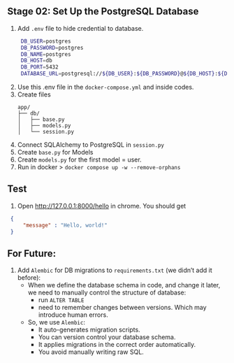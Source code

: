 ## Stage 02: Set Up the PostgreSQL Database

1. Add `.env` file to hide credential to database.
   ```bash
    DB_USER=postgres
    DB_PASSWORD=postgres
    DB_NAME=postgres
    DB_HOST=db
    DB_PORT=5432
    DATABASE_URL=postgresql://${DB_USER}:${DB_PASSWORD}@${DB_HOST}:${DB_PORT}/${DB_NAME}
   ```
2. Use this .env file in the `docker-compose.yml` and inside codes.
3. Create files
      ```
      app/
      ├── db/
      │   ├── base.py
      │   ├── models.py
      │   └── session.py
      ```
4. Connect SQLAlchemy to PostgreSQL in `session.py`
5. Create `base.py` for Models
6. Create `models.py` for the first model = user.
7. Run in docker > `docker compose up -w --remove-orphans`

## Test
1. Open http://127.0.0.1:8000/hello in chrome. You should get
 ```json
  {
      "message" : "Hello, world!"
  }
  ```

## For Future:
1. Add `Alembic` for DB migrations to `requirements.txt` (we didn’t add it before):
   - When we define the database schema in code, and change it later, we need to manually control the structure of database:
     - run `ALTER TABLE`
     - need to remember changes between versions. Which may introduce human errors.
   - So, we use `Alembic`:
     - It auto-generates migration scripts.
      - You can version control your database schema.
      - It applies migrations in the correct order automatically.
      - You avoid manually writing raw SQL.
